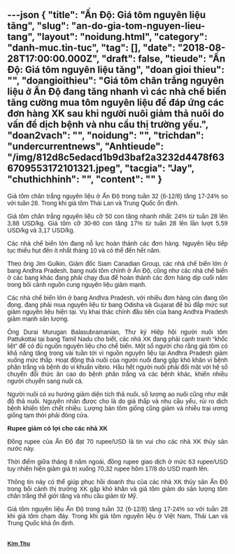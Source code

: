---json
{
    "title": "Ấn Độ: Giá tôm nguyên liệu tăng",
    "slug": "an-do-gia-tom-nguyen-lieu-tang",
    "layout": "noidung.html",
    "category": "danh-muc.tin-tuc",
    "tag": [],
    "date": "2018-08-28T17:00:00.000Z",
    "draft": false,
    "tieude": "Ấn Độ: Giá tôm nguyên liệu tăng",
    "doan gioi thieu": "",
    "doangioithieu": "Giá tôm chân trắng nguyên liệu ở Ấn Độ đang tăng nhanh vì các nhà chế biến tăng cường mua tôm nguyên liệu để đáp ứng các đơn hàng XK sau khi người nuôi giảm thả nuôi do vấn đề dịch bệnh và nhu cầu thị trường yếu.",
    "doan2vach": "",
    "noidung": "",
    "trichdan": "undercurrentnews",
    "Anhtieude": "/img/812d8c5edacd1b9d3baf2a3232d4478f636709553172101321.jpeg",
    "tacgia": "Jay",
    "chuthichhinh": "",
    "__content__": ""
}
---
<div style="text-align:start">
<div style="text-align:justify">
<p style="margin-left:0in; margin-right:0in; text-align:justify"><span style="font-size:14px"><span style="color:#1b1b1b"><span style="font-family:Arial"><span style="background-color:#ffffff">Gi&aacute; t&ocirc;m ch&acirc;n trắng nguy&ecirc;n liệu ở Ấn Độ trong tuần 32 (6-12/8) tăng 17-24% so với tuần 28. Trong khi gi&aacute; t&ocirc;m Th&aacute;i Lan v&agrave; Trung Quốc ổn định.</span></span></span></span></p>

<p style="margin-left:0in; margin-right:0in; text-align:justify"><span style="font-size:14px"><span style="color:#1b1b1b"><span style="font-family:Arial"><span style="background-color:#ffffff">Gi&aacute; t&ocirc;m ch&acirc;n trắng nguy&ecirc;n liệu cỡ 50 con tăng nhanh nhất: 24% từ tuần 28 l&ecirc;n 3,88 USD/kg. Gi&aacute; t&ocirc;m cỡ 30-80 con tăng 17% từ tuần 28 l&ecirc;n lần lượt 5,59 USD/kg v&agrave; 3,17 USD/kg.</span></span></span></span></p>

<p style="margin-left:0in; margin-right:0in; text-align:justify"><span style="font-size:14px"><span style="color:#1b1b1b"><span style="font-family:Arial"><span style="background-color:#ffffff">C&aacute;c nh&agrave; chế biến lớn đang nỗ lực ho&agrave;n th&agrave;nh c&aacute;c đơn h&agrave;ng. Nguy&ecirc;n liệu tiếp tục thiếu hụt đến &iacute;t nhất th&aacute;ng 10 v&agrave; c&oacute; thể đến hết năm.</span></span></span></span></p>

<p style="margin-left:0in; margin-right:0in; text-align:justify"><span style="font-size:14px"><span style="color:#1b1b1b"><span style="font-family:Arial"><span style="background-color:#ffffff">Theo &ocirc;ng Jim Gulkin, Gi&aacute;m đốc Siam Canadian Group, c&aacute;c nh&agrave; chế biến lớn ở bang Andhra Pradesh, bang nu&ocirc;i t&ocirc;m ch&iacute;nh ở Ấn Độ, cũng như c&aacute;c nh&agrave; chế biến ở c&aacute;c bang kh&aacute;c đang phải chạy đua để ho&agrave;n th&agrave;nh c&aacute;c đơn h&agrave;ng dịp cuối năm trong bối cảnh nguồn cung nguy&ecirc;n liệu giảm mạnh.</span></span></span></span></p>

<p style="margin-left:0in; margin-right:0in; text-align:justify"><span style="font-size:14px"><span style="color:#1b1b1b"><span style="font-family:Arial"><span style="background-color:#ffffff">C&aacute;c nh&agrave; chế biến lớn ở bang Andhra Pradesh, với nhiều đơn h&agrave;ng c&ograve;n đang tồn đọng, đang phải mua nguy&ecirc;n liệu từ bang Odisha v&agrave; Gujarat để b&ugrave; đắp mức sụt giảm nguy&ecirc;n liệu hiện tại. Vụ khai th&aacute;c ch&iacute;nh đầu ti&ecirc;n của bang Andhra Pradesh giảm mạnh sản lượng.</span></span></span></span></p>

<p style="margin-left:0in; margin-right:0in; text-align:justify"><span style="font-size:14px"><span style="color:#1b1b1b"><span style="font-family:Arial"><span style="background-color:#ffffff">&Ocirc;ng Durai Murugan Balasubramanian, Thư k&yacute; Hiệp hội người nu&ocirc;i t&ocirc;m Pattukottai tại bang Tamil Nadu cho biết, c&aacute;c nh&agrave; XK đang phải cạnh tranh &ldquo;khốc liệt&rdquo; để c&oacute; đủ nguồn nguy&ecirc;n liệu cho chế biến. Một số người cho rằng gi&aacute; t&ocirc;m c&oacute; khả năng tăng trong v&agrave;i tuần tới v&igrave; nguồn nguy&ecirc;n liệu tại Andhra Pradesh giảm xuống mức thấp. Hoạt động thả nu&ocirc;i của người nu&ocirc;i đang gặp kh&oacute; khăn v&igrave; bệnh ph&acirc;n trắng v&agrave; bệnh do vi khuẩn vibrio. Hầu hết người nu&ocirc;i phải đối mặt với hệ số chuyển đổi thức ăn cao do bệnh ph&acirc;n trắng v&agrave; c&aacute;c bệnh kh&aacute;c, khiến nhiều người chuyển sang nu&ocirc;i c&aacute;.</span></span></span></span></p>

<p style="margin-left:0in; margin-right:0in; text-align:justify"><span style="font-size:14px"><span style="color:#1b1b1b"><span style="font-family:Arial"><span style="background-color:#ffffff">Người nu&ocirc;i c&oacute; xu hướng giảm diện t&iacute;ch thả nu&ocirc;i, số lượng ao nu&ocirc;i cũng như mật độ thả nu&ocirc;i. Nguy&ecirc;n nh&acirc;n được cho l&agrave; do gi&aacute; thấp v&agrave; nhu cầu yếu, rủi ro dịch bệnh khiến t&ocirc;m chết nhiều. Lượng b&aacute;n t&ocirc;m giống cũng giảm v&agrave; nhiều trại ương giống tạm thời phải đ&oacute;ng cửa.</span></span></span></span></p>

<p style="margin-left:0in; margin-right:0in; text-align:justify"><span style="font-size:14px"><span style="color:#1b1b1b"><span style="font-family:Arial"><span style="background-color:#ffffff"><strong>Rupee giảm c&oacute; lợi cho c&aacute;c nh&agrave; XK</strong></span></span></span></span></p>

<p style="margin-left:0in; margin-right:0in; text-align:justify"><span style="font-size:14px"><span style="color:#1b1b1b"><span style="font-family:Arial"><span style="background-color:#ffffff">Đồng rupee của Ấn Độ đạt 70 rupee/USD l&agrave; tin vui cho c&aacute;c nh&agrave; XK thủy sản nước n&agrave;y.</span></span></span></span></p>

<p style="margin-left:0in; margin-right:0in; text-align:justify"><span style="font-size:14px"><span style="color:#1b1b1b"><span style="font-family:Arial"><span style="background-color:#ffffff">Thời điểm giữa th&aacute;ng 8 năm ngo&aacute;i, đồng rupee giao dịch ở mức 63 rupee/USD tuy nhi&ecirc;n hiện giảm gi&aacute; trị xuống 70,32 rupee h&ocirc;m 17/8 do USD mạnh l&ecirc;n.</span></span></span></span></p>

<p style="margin-left:0in; margin-right:0in; text-align:justify"><span style="font-size:14px"><span style="color:#1b1b1b"><span style="font-family:Arial"><span style="background-color:#ffffff">Th&ocirc;ng tin n&agrave;y c&oacute; thể gi&uacute;p phục hồi doanh thu của c&aacute;c nh&agrave; XK thủy sản Ấn Độ trong bối cảnh thị trường XK gặp kh&oacute; khăn v&agrave; gi&aacute; t&ocirc;m giảm do sản lượng t&ocirc;m ch&acirc;n trắng thế giới tăng v&agrave; nhu cầu giảm từ Mỹ.</span></span></span></span></p>

<p style="margin-left:0in; margin-right:0in; text-align:justify"><span style="font-size:14px"><span style="color:#1b1b1b"><span style="font-family:Arial"><span style="background-color:#ffffff">Gi&aacute; t&ocirc;m nguy&ecirc;n liệu Ấn Độ trong tuần 32 (6-12/8) tăng 17-24% so với tuần 28 khi gi&aacute; t&ocirc;m chạm đ&aacute;y. Trong khi gi&aacute; t&ocirc;m nguy&ecirc;n liệu ở Việt Nam, Th&aacute;i Lan v&agrave; Trung Quốc kh&aacute; ổn định.</span></span></span></span></p>
</div>
</div>

<div style="text-align:start">&nbsp;</div>

<div style="text-align:left"><span style="font-size:14px"><span style="color:#1b1b1b"><span style="font-family:Arial"><span style="background-color:#ffffff"><a class="TitleAuthor" href="http://vasep.com.vn/714/Ban-Bien-Tap/BTV-Phung-Thi-Kim-Thu.htm" id="tooltip_TinAuthorNew714" style="transition:color 0.3s ease-out 0s; text-decoration:underline; font:bold 13px/16px Arial; color:#1b1b1b">Kim Thu</a></span></span></span></span></div>

<div style="text-align:left">&nbsp;</div>
